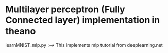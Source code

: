 # Multilayer perceptron (Fully Connected layer) implementation in theano

learnMNIST_mlp.py :--> This implements mlp tutorial from deeplearning.net


